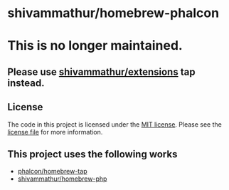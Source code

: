 # shivammathur/homebrew-phalcon

# This is no longer maintained.

## Please use [shivammathur/extensions](https://github.com/shivammathur/homebrew-extensions) tap instead.

## License
The code in this project is licensed under the [MIT license](http://choosealicense.com/licenses/mit/).
Please see the [license file](LICENSE) for more information.

## This project uses the following works

- [phalcon/homebrew-tap](https://github.com/phalcon/homebrew-tap "Phalcon official tap")
- [shivammathur/homebrew-php](https://github.com/shivammathur/homebrew-php "Homebrew Tap for PHP")
